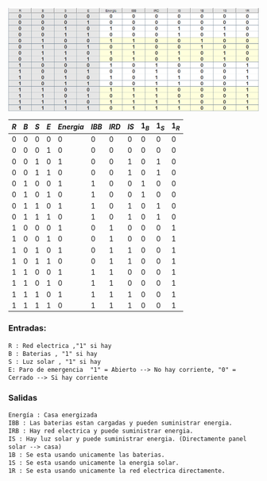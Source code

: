 
![](../Pasted%20image%2020241218200428.png)

| $R$ | $B$ | $S$ | $E$ | $Energia$ | $IBB$ | $IRD$ | $IS$ | $1_B$ | $1_S$ | $1_R$ |
|-----|-----|-----|-----|-----------|-------|-------|------|-------|-------|-------|
|  0  |  0  |  0  |  0  |     0     |   0   |   0   |   0  |   0   |   0   |   0   |
|  0  |  0  |  0  |  1  |     0     |   0   |   0   |   0  |   0   |   0   |   0   |
|  0  |  0  |  1  |  0  |     1     |   0   |   0   |   1  |   0   |   1   |   0   |
|  0  |  0  |  1  |  1  |     0     |   0   |   0   |   1  |   0   |   1   |   0   |
|  0  |  1  |  0  |  0  |     1     |   1   |   0   |   0  |   1   |   0   |   0   |
|  0  |  1  |  0  |  1  |     0     |   1   |   0   |   0  |   1   |   0   |   0   |
|  0  |  1  |  1  |  0  |     1     |   1   |   0   |   1  |   0   |   1   |   0   |
|  0  |  1  |  1  |  1  |     0     |   1   |   0   |   1  |   0   |   1   |   0   |
|  1  |  0  |  0  |  0  |     1     |   0   |   1   |   0  |   0   |   0   |   1   |
|  1  |  0  |  0  |  1  |     0     |   0   |   1   |   0  |   0   |   0   |   1   |
|  1  |  0  |  1  |  0  |     1     |   0   |   1   |   1  |   0   |   0   |   1   |
|  1  |  0  |  1  |  1  |     0     |   0   |   1   |   1  |   0   |   0   |   1   |
|  1  |  1  |  0  |  0  |     1     |   1   |   1   |   0  |   0   |   0   |   1   |
|  1  |  1  |  0  |  1  |     0     |   1   |   1   |   0  |   0   |   0   |   1   |
|  1  |  1  |  1  |  0  |     1     |   1   |   1   |   1  |   0   |   0   |   1   |
|  1  |  1  |  1  |  1  |     0     |   1   |   1   |   1  |   0   |   0   |   1   |

### Entradas:

	R : Red electrica ,"1" si hay
	B : Baterias , "1" si hay
	S : Luz solar , "1" si hay 
	E: Paro de emergencia  "1" = Abierto --> No hay corriente, "0" = Cerrado --> Si hay corriente

### Salidas

	Energía : Casa energizada
	IBB : Las baterias estan cargadas y pueden suministrar energia. 
	IRB : Hay red electrica y puede suministrar energia.
	IS : Hay luz solar y puede suministrar energia. (Directamente panel solar --> casa)
	1B : Se esta usando unicamente las baterias.
	1S : Se esta usando unicamente la energia solar.
	1R : Se esta usando unicamente la red electrica directamente.
